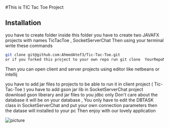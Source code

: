 #This is TIC Tac Toe Project
## Installation
you have to create folder inside this folder you have to create two JAVAFX projects with names TicTacToe , SocketServerChat 
Then using your terminal write these commands 

```bash
git clone git@github.com:AhmedAtef3/Tic-Tac-Toe.git  
or if you forked this project to your own repo run git clone  YourRepoName
```
 Then you can open client and server projects using editor like netbeans or intellij 

 you have to add jar files to projects to be able to run it in client project ( Tic-Tac-Toe ) you have to add gson jar lib 
 in SocketServerChat project download gson liberary and jar files to you jdbc only 
 Don't care about the database it will be on your database , You only have to edit the DBTASK class in SocketServerChat and put your own connection parameters then the datase will installed 
 to your pc 
 Then enjoy with our lovely application 

 ![picture](download.png=250x250)
